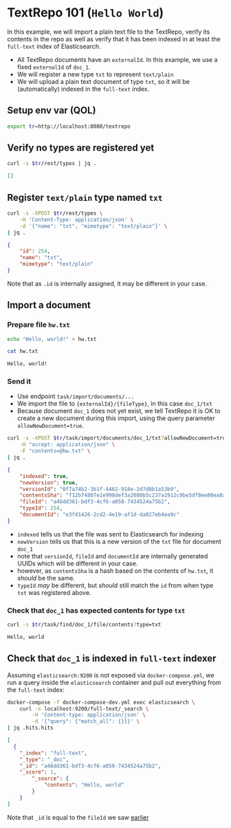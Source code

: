 # TextRepo 101 (`Hello World`)
In this example, we will import a plain text file to the TextRepo, verify its contents in the repo as well as verify that it has been indexed in at least the `full-text` index of Elasticsearch.

* All TextRepo documents have an `externalId`. In this example, we use a fixed `externalId` of `doc_1`.
* We will register a new type `txt` to represent `text/plain`
* We will upload a plain text document of type `txt`, so it will be (automatically) indexed in the `full-text` index.

## Setup env var (QOL)

```bash
export tr=http://localhost:8080/textrepo
```

## Verify no types are registered yet

```bash
curl -s $tr/rest/types | jq .
```

```json
[]
```

## Register `text/plain` type named `txt`

```bash
curl -s -XPOST $tr/rest/types \
	-H 'Content-Type: application/json' \
	-d '{"name": "txt", "mimetype": "text/plain"}' \
| jq .
```

```json
{
	"id": 254,
	"name": "txt",
	"mimetype": "text/plain"
}
```
Note that as `.id` is internally assigned, it may be different in your case.

## Import a document

### Prepare file `hw.txt`
```bash
echo "Hello, world!" > hw.txt
```
```bash
cat hw.txt
```
```txt
Hello, world!
```
### Send it
* Use endpoint `task/import/documents/...`
* We import the file to `{externalId}/{fileType}`, in this case `doc_1/txt`
* Because document `doc_1` does not yet exist, we tell TextRepo it is OK to create a new document during this import, using the query parameter `allowNewDocument=true`.

```bash
curl -s -XPOST $tr/task/import/documents/doc_1/txt?allowNewDocument=true \
	-H "accept: application/json" \
	-F "contents=@hw.txt" \
| jq .
```

```json
{
	"indexed": true,
	"newVersion": true,
	"versionId": "0f7a74b2-3b1f-4462-918e-2d7d8b1a53b9",
	"contentsSha": "f12b74807e1e998def3a2080b5c237a1912c9be5df8ee80ea8ad028d",
	"fileId": "a46dd361-bdf3-4cf6-a050-7434524a75b2",
	"typeId": 254,
	"documentId": "e3f41426-2cd2-4e19-af1d-da027eb4ea9c"
}
```
* `indexed` tells us that the file was sent to Elasticsearch for indexing
* `newVersion` tells us that this is a new version of the `txt` file for document `doc_1`
* note that `versionId`, `fileId` and `documentId` are internally generated UUIDs which will be different in your case.
* however, as `contentsSha` is a hash based on the contents of `hw.txt`, it *should* be the same.
* `typeId` *may* be different, but *should* still match the `id` from when type `txt` was registered above.

### Check that `doc_1` has expected contents for type `txt`

```bash
curl -s $tr/task/find/doc_1/file/contents?type=txt
```
```txt
Hello, world
```

## Check that `doc_1` is indexed in `full-text` indexer

Assuming `elasticsearch:9200` is not exposed via `docker-compose.yml`, we run a query inside the `elasticsearch` container and pull out everything from the `full-text` index:

```bash
docker-compose -f docker-compose-dev.yml exec elasticsearch \
	curl -s localhost:9200/full-text/_search \
		-H 'Content-type: application/json' \
		-d '{"query": {"match_all": {}}}' \
| jq .hits.hits
```

```json
[
  {
	"_index": "full-text",
	"_type": "_doc",
	"_id": "a46dd361-bdf3-4cf6-a050-7434524a75b2",
	"_score": 1,
		"_source": {
			"contents": "Hello, world"
		}
	}
]
```
Note that `_id` is equal to the `fileId` we saw [earlier](#import-a-document)